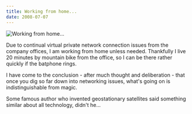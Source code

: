 ```yaml
---
title: Working from home...
date: 2008-07-07
---
```


![Working from home...](https://source.unsplash.com/qTpc0Vj4YoE/1600x900)

Due to continual virtual private network connection issues from the company offices, I am working from home unless needed. Thankfully I live 20 minutes by mountain bike from the office, so I can be there rather quickly if the batphone rings.

I have come to the conclusion - after much thought and deliberation - that once you dig so far down into networking issues, what's going on is indistinguishable from magic.

Some famous author who invented geostationary satellites said something similar about all technology, didn't he...